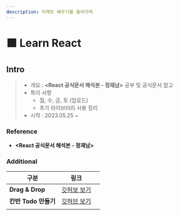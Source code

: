 ```yaml
---
description: 리액트 배우기를 들어가며
---
```


# 🟪 Learn React

## Intro

> * 개요 : **\<React 공식문서 해석본 - 정재남>** 공부 및 공식문서  참고
> * 특이 사항&#x20;
>   * 월, 수, 금, 토 (업로드)
>   * 추가 라이브러리 사용 정리
> * 시작 :  2023.05.25 \~

### Reference

* **\<React 공식문서 해석본 - 정재남>**

### Additional

| 구분               | 링크                                                 |   |
| ---------------- | -------------------------------------------------- | - |
| **Drag & Drop**  | [깃허보 보기](https://github.com/ohtaekwon/react-dnd)   |   |
| **칸반 Todo 만들기**  | [깃허브 보기](https://github.com/ohtaekwon/todo-kanban) |   |
|                  |                                                    |   |
